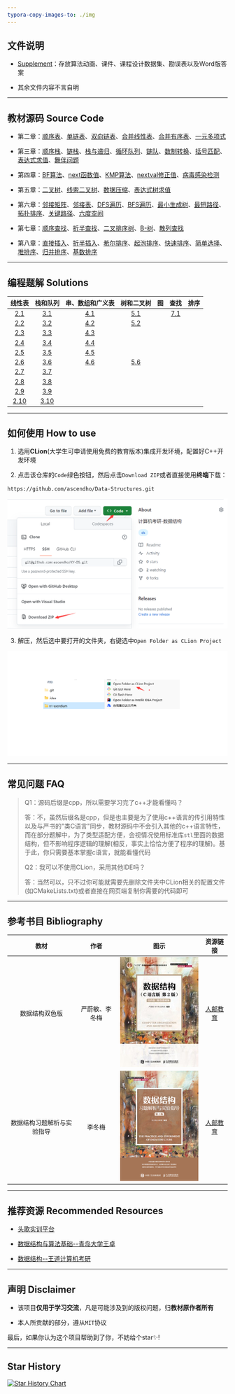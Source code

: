 ```yaml
---
typora-copy-images-to: ./img
---
```


## 文件说明

- <a href="">Supplement</a>：存放算法动画、课件、课程设计数据集、勘误表以及Word版答案

- 其余文件内容不言自明

------



## 教材源码 Source Code

- 第二章：<a href="02-Linear List\TextBook\01_SqList\SqList.cpp">顺序表</a>、<a href="02-Linear List\TextBook\02_LinkList\LinkList.cpp">单链表</a>、<a href="02-Linear List\TextBook\04_DuLinkList\DuLinkList.cpp">双向链表</a>、<a href="02-Linear List\TextBook\05_Union\Union.cpp">合并线性表</a>、<a href="02-Linear List\TextBook\06_MergeList\MergeList.cpp">合并有序表</a>、<a href="02-Linear List/Applied Case/Polynomial/Polynomial.cpp">一元多项式</a>

- 第三章：<a href="03-Stack_Queue/TextBook/01_SqStack/SqStack.cpp">顺序栈</a>、<a href="03-Stack_Queue/TextBook/02_LinkStack/LinkStack.cpp">链栈</a>、<a href="03-Stack_Queue/TextBook/03_StackAndRecursion/StackAndRecursion.cpp">栈与递归</a>、<a href="03-Stack_Queue/TextBook/04_SqQueue/SqQueue.cpp">循环队列</a>、<a href="03-Stack_Queue/TextBook/05_LinkQueue/LinkQueue.cpp">链队</a>、<a href="03-Stack_Queue\Applied Case\Conversion\Conversion.cpp">数制转换</a>、<a href="03-Stack_Queue/Applied Case/Matching/Matching.cpp">括号匹配</a>、<a href="03-Stack_Queue/Applied Case/EvaluateExpression/EvaluateExpression.cpp">表达式求值</a>、<a href="03-Stack_Queue/Applied Case/DancePartner/DancePartner.cpp">舞伴问题</a>

- 第四章：<a href="04-String_ Array_Generalized List\TextBook\02_Index_BF\Index_BF.cpp">BF算法</a>、<a href="04-String_ Array_Generalized List\TextBook\03_next\next.cpp">next函数值</a>、<a href="04-String_ Array_Generalized List\TextBook\04_Index_KMP\Index_KMP.cpp">KMP算法</a>、<a href="04-String_ Array_Generalized List\TextBook\05_nextval\nextval.cpp">nextval修正值</a>、<a href="04-String_ Array_Generalized List\Applied Case\Virus_detection\Virus_detection.cpp">病毒感染检测</a>

- 第五章：<a href="05-Tree_Binary Tree/TextBook/01_BiTree/BiTree.cpp">二叉树</a>、<a href="05-Tree_Binary Tree\TextBook\02_BiThrTree\BiThrTree.cpp">线索二叉树</a>、<a href="05-Tree_Binary Tree/Applied Case/DataCompression/HuffmanTree.cpp">数据压缩</a>、<a href="05-Tree_Binary Tree\Applied Case\BinaryTreeComputeExp\ComputeExpression.cpp">表达式树求值</a>

- 第六章：<a href="06-Graph/TextBook/01_AdjacencyMatrix/AdjacencyMatrix.cpp">邻接矩阵</a>、<a href="06-Graph/TextBook/02_AdjacencyList/AdjacencyList.cpp">邻接表</a>、<a href="06-Graph/TextBook/03_DFS/DFS.cpp">DFS遍历</a>、<a href="06-Graph\TextBook\04_BFS\BFS.cpp">BFS遍历</a>、<a href="06-Graph/TextBook/05_MinimumCostSpanningTree/MinimumCostSpanningTree.cpp">最小生成树</a>、<a href="06-Graph/TextBook/06_ShortestPath/ShortestPath.cpp">最短路径</a>、<a href="06-Graph/TextBook/07_TopologicalSort/TopologicalSort.cpp">拓扑排序</a>、<a href="06-Graph/TextBook/08_CriticalPath/CriticalPath.cpp">关键路径</a>、<a href="06-Graph/Applied Case/SixDegreeSeparation/SixDegree_BFS.cpp">六度空间</a>

- 第七章：<a href="07-Searching/TextBook/01_Search_Seq/Search_Seq.cpp">顺序查找</a>、<a href="07-Searching/TextBook/02_Search_Bin/Search_Bin.cpp">折半查找</a>、<a href="07-Searching/TextBook/03_BSTree/BSTree.cpp">二叉排序树</a>、<a href="07-Searching/TextBook/04_B- Tree/B_Tree.cpp">B-树</a>、<a href="07-Searching/TextBook/05_HashTable/HashTable.cpp">散列查找</a>

- 第八章：<a href="08-Sorting/TextBook/01_InsertSort/InsertSort.cpp">直接插入</a>、<a href="08-Sorting/TextBook/02_BInsertSort/BInsertSort.cpp">折半插入</a>、<a href="08-Sorting/TextBook/03_ShellSort/ShellSort.cpp">希尔排序</a>、<a href="08-Sorting/TextBook/04_BubbleSort/BubbleSort.cpp">起泡排序</a>、<a href="08-Sorting/TextBook/05_QuickSort/QuickSort.cpp">快速排序</a>、<a href="08-Sorting/TextBook/06_SelectSort/SelectSort.cpp">简单选择</a>、<a href="08-Sorting/TextBook/07_HeapSort/HeapSort.cpp">堆排序</a>、<a href="08-Sorting/TextBook/08_MergeSort/MergeSort.cpp">归并排序</a>、<a href="08-Sorting/TextBook/09_RadixSort/RadixSort.cpp">基数排序</a>

------



## 编程题解 Solutions

|                            线性表                            |                           栈和队列                           |                       串、数组和广义表                       |                          树和二叉树                          |  图  |                             查找                             | 排序 |
| :----------------------------------------------------------: | :----------------------------------------------------------: | :----------------------------------------------------------: | :----------------------------------------------------------: | :--: | :----------------------------------------------------------: | :--: |
| <a href="02-Linear List/Exercise/2.1_MergeList/MergeList.cpp">2.1</a> | <a href="03-Stack_Queue/Exercise/3.1_DblStack/DblStack.cpp">3.1</a> | <a href="04-String_ Array_Generalized List/Exercise/4.1_CharacterFrequencyStatistics/CharacterFrequencyStatistics.cpp">4.1</a> | <a href="05-Tree_Binary Tree/Exercise/5.1_LeafNode/LeafNode.cpp">5.1</a> |      | <a href="07-Searching/Exercise/7.1_BinSearch_Cur/BinSearch_Cur.cpp">7.1</a> |      |
| <a href="02-Linear List/Exercise/2.2_MergeList/MergeList.cpp">2.2</a> | <a href="03-Stack_Queue\Exercise\3.2_IsPalindrome\IsPalindrome.cpp">3.2</a> | <a href="04-String_ Array_Generalized List/Exercise/4.2_Inverse/Inverse.cpp">4.2</a> | <a href="05-Tree_Binary Tree/Exercise/5.2_CmpTree/CmpTree.cpp">5.2</a> |      |                                                              |      |
| <a href="02-Linear List/Exercise/2.3_Intersection/Intersection.cpp">2.3</a> | <a href="03-Stack_Queue/Exercise/3.3_InOutS/InOutS.cpp">3.3</a> | <a href="04-String_ Array_Generalized List\Exercise\4.3_Insert\Insert.cpp">4.3</a> |                                                              |      |                                                              |      |
| <a href="02-Linear List\Exercise\2.4_Difference\Difference.cpp">2.4</a> | <a href="03-Stack_Queue/Exercise/3.4_Postfix/Postfix.cpp">3.4</a> | <a href="04-String_ Array_Generalized List/Exercise/4.4_Format/Format.cpp">4.4</a> |                                                              |      |                                                              |      |
| <a href="02-Linear List/Exercise/2.5_Decompose/Decompose.cpp">2.5</a> | <a href="03-Stack_Queue/Exercise/3.5_Judge/Judge.cpp">3.5</a> | <a href="04-String_ Array_Generalized List/Exercise/4.5_IsEqual/isEqual.cpp">4.5</a> |                                                              |      |                                                              |      |
|  <a href="02-Linear List\Exercise\2.6_Max\Max.cpp">2.6</a>   | <a href="03-Stack_Queue/Exercise/3.6_LinkQueue/LinkQueue.cpp">3.6</a> | <a href="04-String_ Array_Generalized List/Exercise/4.6_Partition/Partition.cpp">4.6</a> | <a href="05-Tree_Binary Tree/Exercise/5.6_LevelOrderTraversal/LevelOrderTraversal.cpp">5.6</a> |      |                                                              |      |
| <a href="02-Linear List\Exercise\2.7_Inverse\Inverse.cpp">2.7</a> | <a href="03-Stack_Queue/Exercise/3.7_SqQueueWithTag/SqQueueWithTag.cpp">3.7</a> |                                                              |                                                              |      |                                                              |      |
| <a href="02-Linear List\Exercise\2.8_DeleteMinMax\DeleteMinMax.cpp">2.8</a> | <a href="03-Stack_Queue/Exercise/3.8_Deque/Deque.cpp">3.8</a> |                                                              |                                                              |      |                                                              |      |
| <a href="02-Linear List/Exercise/2.9_Exchange/Exchange.cpp">2.9</a> |  <a href="03-Stack_Queue/Exercise/3.9_Ack/Ack.cpp">3.9</a>   |                                                              |                                                              |      |                                                              |      |
| <a href="02-Linear List/Exercise/2.10_DeleteItem/DeleteItem.cpp">2.10</a> | <a href="03-Stack_Queue/Exercise/3.10_RecursionInLinkList/RecursionInLinkList.cpp">3.10</a> |                                                              |                                                              |      |                                                              |      |

------



## 如何使用 How to use

1. 选用**CLion**(大学生可申请使用免费的教育版本)集成开发环境，配置好C++开发环境

2. 点击该仓库的`Code`绿色按钮，然后点击`Download ZIP`或者直接使用**终端**下载：

```bash
https://github.com/ascendho/Data-Structures.git
```

![](img/C0J__QFOH%5D4RD%7D%5BU%7DHYWV@B.png)

3. 解压，然后选中要打开的文件夹，右键选中`Open Folder as CLion Project`

![1](img/1.png)

------



## 常见问题 FAQ

> Q1：源码后缀是cpp，所以需要学习完了c++才能看懂吗？
>
> 答：不，虽然后缀名是cpp，但是也主要是为了使用c++语言的传引用特性以及与严书的"类C语言"同步，教材源码中不会引入其他的c++语言特性，而在部分题解中，为了类型适配方便，会视情况使用标准库`stl`里面的数据结构，但不影响程序逻辑的理解(相反，事实上恰恰方便了程序的理解)。基于此，你只需要基本掌握c语言，就能看懂代码
>
> 
>
> Q2：我可以不使用CLion，采用其他IDE吗？
>
> 答：当然可以，只不过你可能就需要先删除文件夹中CLion相关的配置文件(如CMakeLists.txt)或者直接在网页端复制你需要的代码即可

------



## 参考书目 Bibliography

|            教材            |      作者      |                             图示                             |                           资源链接                           |
| :------------------------: | :------------: | :----------------------------------------------------------: | :----------------------------------------------------------: |
|       数据结构双色版       | 严蔚敏、李冬梅 | ![数据结构（C语言版）（第2版）](img/2110398aa6025c417e71.jpeg) | <a href="https://www.ryjiaoyu.com/book/details/45170">人邮教育</a> |
| 数据结构习题解析与实验指导 |     李冬梅     | ![数据结构习题解析与实验指导](img/2204c1aa113663e88ab9.png)  | <a href="https://www.ryjiaoyu.com/book/details/43313">人邮教育</a> |

------



## 推荐资源 Recommended Resources

- <a href="https://www.educoder.net/paths/jizlwfkq">头歌实训平台</a>

- <a href="https://www.bilibili.com/video/BV1nJ411V7bd/?spm_id_from=333.337.search-card.all.click">数据结构与算法基础--青岛大学王卓</a>

- <a href="https://www.bilibili.com/video/BV1b7411N798?p=51&spm_id_from=pageDriver&vd_source=61a8f743f4489a59a143809ed7fb1159">数据结构--王道计算机考研</a>

------



## 声明 Disclaimer

- 该项目**仅用于学习交流**，凡是可能涉及到的版权问题，归**教材原作者所有**

- 本人所贡献的部分，遵从`MIT`协议

最后，如果你认为这个项目帮助到了你，不妨给个star✨!

------



## Star History

[![Star History Chart](https://api.star-history.com/svg?repos=ascendho/KY-DS&type=Date)](https://star-history.com/#ascendho/KY-DS&Date)
